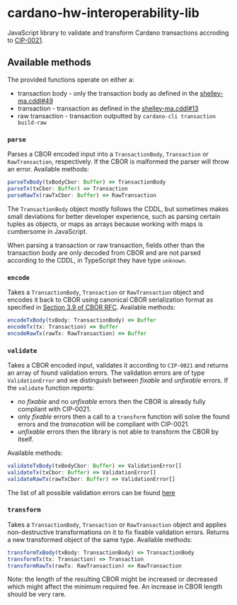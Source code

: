 # cardano-hw-interoperability-lib

JavaScript library to validate and transform Cardano transactions accroding to [CIP-0021](https://github.com/cardano-foundation/CIPs/blob/master/CIP-0021/CIP-0021.md).

## Available methods

The provided functions operate on either a:
* transaction body - only the transaction body as defined in the [shelley-ma.cddl#49](https://github.com/input-output-hk/cardano-ledger/blob/master/eras/shelley-ma/test-suite/cddl-files/shelley-ma.cddl#L49)
* transaction - transaction as defined in the [shelley-ma.cddl#13](https://github.com/input-output-hk/cardano-ledger/blob/master/eras/shelley-ma/test-suite/cddl-files/shelley-ma.cddl#L13)
* raw transaction - transaction outputted by `cardano-cli transaction build-raw`


### `parse`
Parses a CBOR encoded input into a `TransactionBody`, `Transaction` or `RawTransaction`, respectively. If the CBOR is malformed the parser will throw an error. Available methods:
```ts
parseTxBody(txBodyCbor: Buffer) => TransactionBody
parseTx(txCbor: Buffer) => Transaction
parseRawTx(rawTxCbor: Buffer) => RawTransaction
```
The `TransactionBody` object mostly follows the CDDL, but sometimes makes small deviations for better developer experience, such as parsing certain tuples as objects, or maps as arrays because working with maps is cumbersome in JavaScript.

When parsing a transaction or raw transaction, fields other than the transaction body are only decoded from CBOR and are not parsed according to the CDDL, in TypeScript they have type `unknown`.

### `encode`
Takes a `TransactionBody`, `Transaction` or `RawTransaction` object and encodes it back to CBOR using canonical CBOR serialization format as specified in [Section 3.9 of CBOR RFC](https://datatracker.ietf.org/doc/html/rfc7049#section-3.9). Available methods:
```ts
encodeTxBody(txBody: TransactionBody) => Buffer
encodeTx(tx: Transaction) => Buffer
encodeRawTx(rawTx: RawTransaction) => Buffer
```

### `validate`
Takes a CBOR encoded input, validates it according to `CIP-0021` and returns an array of found validation errors.
The validation errors are of type `ValidationError` and we distinguish between *fixable* and *unfixable* errors. If the `validate` function reports:
* no *fixable* and no *unfixable* errors then the CBOR is already fully compliant with CIP-0021.
* only *fixable* errors then a call to a `transform` function will solve the found errors and the *transcation* will be compliant with CIP-0021.
* *unfixable* errors then the library is not able to transform the CBOR by itself.

Available methods:
```ts
validateTxBody(txBodyCbor: Buffer) => ValidationError[]
validateTx(txCbor: Buffer) => ValidationError[]
validateRawTx(rawTxCbor: Buffer) => ValidationError[]
```

The list of all possible validation errors can be found [here](./src/errors/validationError.ts)

### `transform`
Takes a `TransactionBody`, `Transaction` or `RawTransaction` object and applies non-destructive transformations on it to fix fixable validation errors. Returns a new transformed object of the same type. Available methods:
```ts
transformTxBody(txBody: TransactionBody) => TransactionBody
transformTx(tx: Transaction) => Transaction
transformRawTx(rawTx: RawTransaction) => RawTransaction
```
Note: the length of the resulting CBOR might be increased or decreased which might affect the minimum required fee. An increase in CBOR length should be very rare.
